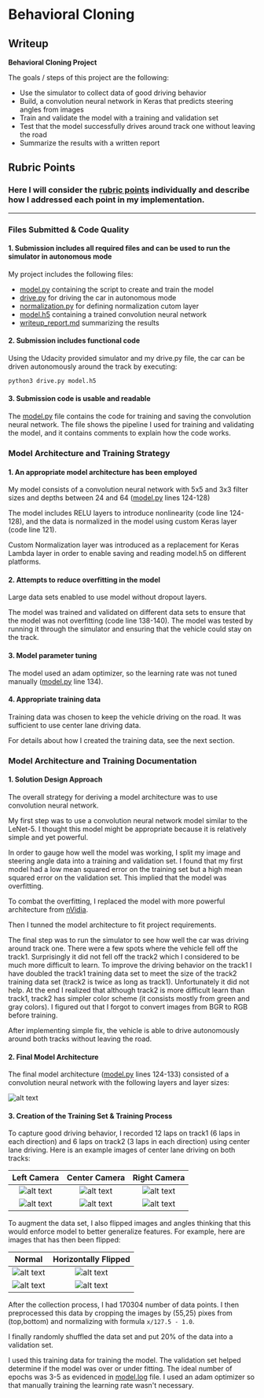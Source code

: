 # **Behavioral Cloning** 

## Writeup

**Behavioral Cloning Project**

The goals / steps of this project are the following:
* Use the simulator to collect data of good driving behavior
* Build, a convolution neural network in Keras that predicts steering angles from images
* Train and validate the model with a training and validation set
* Test that the model successfully drives around track one without leaving the road
* Summarize the results with a written report


[//]: # (Image References)

[image1]: ./images/model.png "Model Visualization"
[image2]: ./images/left_2019_05_12_22_34_15_157.jpg "Track1 Left Camera"
[image3]: ./images/center_2019_05_12_22_34_15_157.jpg "Track1 Center Camera"
[image4]: ./images/right_2019_05_12_22_34_15_157.jpg "Track1 Right Camera"
[image5]: ./images/left_2019_05_19_18_08_24_634.jpg "Track2 Left Camera"
[image6]: ./images/center_2019_05_19_18_08_24_634.jpg "Track2 Center Camera"
[image7]: ./images/right_2019_05_19_18_08_24_634.jpg "Track2 Right Camera"
[image8]: ./images/center_2019_05_12_22_34_15_157_FlipH.jpg "Track1 Horizontal Flip"
[image9]: ./images/center_2019_05_19_18_08_24_634_FlipH.jpg "Track2 Horizontal Flip"

## Rubric Points
### Here I will consider the [rubric points](https://review.udacity.com/#!/rubrics/432/view) individually and describe how I addressed each point in my implementation.  

---
### Files Submitted & Code Quality

#### 1. Submission includes all required files and can be used to run the simulator in autonomous mode

My project includes the following files:
* [model.py](./model.py) containing the script to create and train the model
* [drive.py](./drive.py) for driving the car in autonomous mode
* [normalization.py](./normalization.py) for defining normalization cutom layer
* [model.h5](./mode.h5) containing a trained convolution neural network 
* [writeup_report.md](./writeup_report.md) summarizing the results

#### 2. Submission includes functional code
Using the Udacity provided simulator and my drive.py file, the car can be driven autonomously around the track by executing:
```bash
python3 drive.py model.h5
```

#### 3. Submission code is usable and readable

The [model.py](./model.py) file contains the code for training and saving the convolution neural network. The file shows the pipeline I used for training and validating the model, and it contains comments to explain how the code works.

### Model Architecture and Training Strategy

#### 1. An appropriate model architecture has been employed

My model consists of a convolution neural network with 5x5 and 3x3 filter sizes and depths between 24 and 64 ([model.py](./model.py) lines 124-128) 

The model includes RELU layers to introduce nonlinearity (code line 124-128), and the data is normalized in the model using custom Keras layer (code line 121). 

Custom Normalization layer was introduced as a replacement for Keras Lambda layer in order to enable saving and reading model.h5 on different platforms.

#### 2. Attempts to reduce overfitting in the model

Large data sets enabled to use model without dropout layers. 

The model was trained and validated on different data sets to ensure that the model was not overfitting (code line 138-140). The model was tested by running it through the simulator and ensuring that the vehicle could stay on the track.

#### 3. Model parameter tuning

The model used an adam optimizer, so the learning rate was not tuned manually ([model.py](./model.py) line 134).

#### 4. Appropriate training data

Training data was chosen to keep the vehicle driving on the road. It was sufficient to use center lane driving data. 

For details about how I created the training data, see the next section. 

### Model Architecture and Training Documentation

#### 1. Solution Design Approach

The overall strategy for deriving a model architecture was to use convolution neural network. 

My first step was to use a convolution neural network model similar to the LeNet-5. I thought this model might be appropriate because it is relatively simple and yet powerful.

In order to gauge how well the model was working, I split my image and steering angle data into a training and validation set. I found that my first model had a low mean squared error on the training set but a high mean squared error on the validation set. This implied that the model was overfitting. 

To combat the overfitting, I replaced the model with more powerful architecture from [nVidia](https://devblogs.nvidia.com/deep-learning-self-driving-cars/).

Then I tunned the model architecture to fit project requirements.

The final step was to run the simulator to see how well the car was driving around track one. There were a few spots where the vehicle fell off the track1. Surprisingly it did not fell off the track2 which I considered to be much more difficult to learn. To improve the driving behavior on the track1 I have doubled the track1 training data set to meet the size of the track2 training data set (track2 is twice as long as track1). Unfortunately it did not help. At the end I realized that although track2 is more difficult learn than track1, track2 has simpler color scheme (it consists mostly from green and gray colors). I figured out that I forgot to convert images from BGR to RGB before training.

After implementing simple fix, the vehicle is able to drive autonomously around both tracks without leaving the road.

#### 2. Final Model Architecture

The final model architecture ([model.py](./model.py) lines 124-133) consisted of a convolution neural network with the following layers and layer sizes:

![alt text][image1]

#### 3. Creation of the Training Set & Training Process

To capture good driving behavior, I recorded 12 laps on track1 (6 laps in each direction) and 6 laps on track2 (3 laps in each direction) using center lane driving. Here is an example images of center lane driving on both tracks:

| Left Camera         | Center Camera       | Right Camera        |
|:-------------------:|:-------------------:|:-------------------:|
| ![alt text][image2] | ![alt text][image3] | ![alt text][image4] |
| ![alt text][image5] | ![alt text][image6] | ![alt text][image7] |

To augment the data set, I also flipped images and angles thinking that this would enforce model to better generalize features. For example, here are images that has then been flipped:

| Normal              | Horizontally Flipped |
|:-------------------:|:--------------------:|
| ![alt text][image3] | ![alt text][image8]  |
| ![alt text][image6] | ![alt text][image9]  |


After the collection process, I had 170304 number of data points. I then preprocessed this data by cropping the images by (55,25) pixes from (top,bottom) and normalizing with formula `x/127.5 - 1.0`.

I finally randomly shuffled the data set and put 20% of the data into a validation set. 

I used this training data for training the model. The validation set helped determine if the model was over or under fitting. The ideal number of epochs was 3-5 as evidenced in [model.log](./model.log) file. I used an adam optimizer so that manually training the learning rate wasn't necessary.
